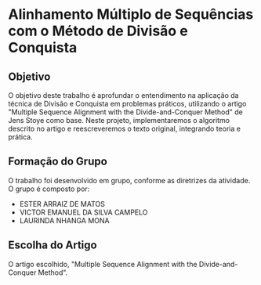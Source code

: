 # Alinhamento Múltiplo de Sequências com o Método de Divisão e Conquista
## Objetivo
O objetivo deste trabalho é aprofundar o entendimento na aplicação da técnica de Divisão e Conquista em problemas práticos, utilizando o artigo "Multiple Sequence Alignment with the Divide-and-Conquer Method" de Jens Stoye como base. Neste projeto, implementaremos o algoritmo descrito no artigo e reescreveremos o texto original, integrando teoria e prática.

## Formação do Grupo
O trabalho foi desenvolvido em grupo, conforme as diretrizes da atividade. O grupo é composto por:

- ESTER ARRAIZ DE MATOS 
- VICTOR EMANUEL DA SILVA CAMPELO
- LAURINDA NHANGA MONA


## Escolha do Artigo
O artigo escolhido, "Multiple Sequence Alignment with the Divide-and-Conquer Method".


